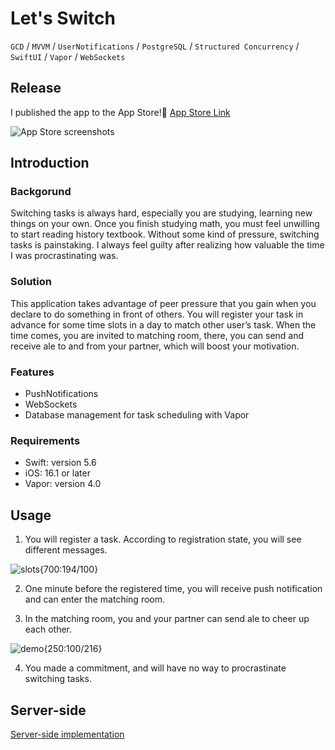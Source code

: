 # Let's Switch

`GCD` / `MVVM` / `UserNotifications` / `PostgreSQL` / `Structured Concurrency` / `SwiftUI` / `Vapor` / `WebSockets`

## Release
I published the app to the App Store!🎉  [App Store Link](https://apps.apple.com/us/app/lets-switch/id1662123590)  

![App Store screenshots](https://user-images.githubusercontent.com/98417271/218228757-01e623f4-418a-4884-903f-4f5dd93bff9d.png)

## Introduction

### Backgorund
Switching tasks is always hard, especially you are studying, learning new things on your own. Once you finish studying math, you must feel unwilling to start reading history textbook. Without some kind of pressure, switching tasks is painstaking. I always feel guilty after realizing how valuable the time I was procrastinating was.

### Solution
This application takes advantage of peer pressure that you gain when you declare to do something in front of others. You will register your task in advance for some time slots in a day to match other user’s task. When the time comes, you are invited to matching room, there, you can send and receive ale to and from your partner, which will boost your motivation.

### Features
- PushNotifications
- WebSockets
- Database management for task scheduling with Vapor

### Requirements
- Swift: version 5.6
- iOS: 16.1 or later
- Vapor: version 4.0

## Usage

1. You will register a task. According to registration state, you will see different messages.


![slots{700:194/100}](https://user-images.githubusercontent.com/98417271/217910252-30dd857f-5a7b-4ea6-b293-41a8927171fe.png)

2. One minute before the registered time, you will receive push notification and can enter the matching room.

3. In the matching room, you and your partner can send ale to cheer up each other.

![demo{250:100/216}](https://user-images.githubusercontent.com/98417271/218219662-45b462de-f01c-4d3a-9c21-6249fc50ba26.gif)

4. You made a commitment, and will have no way to procrastinate switching tasks.


## Server-side
[Server-side implementation](https://github.com/YIshihara11201/Lets_Switch_server-side)
